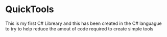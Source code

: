 # QuickTools
This is my first C# Libreary and this  has been created in the C# languague to try to help reduce the amout of code required to create simple tools
